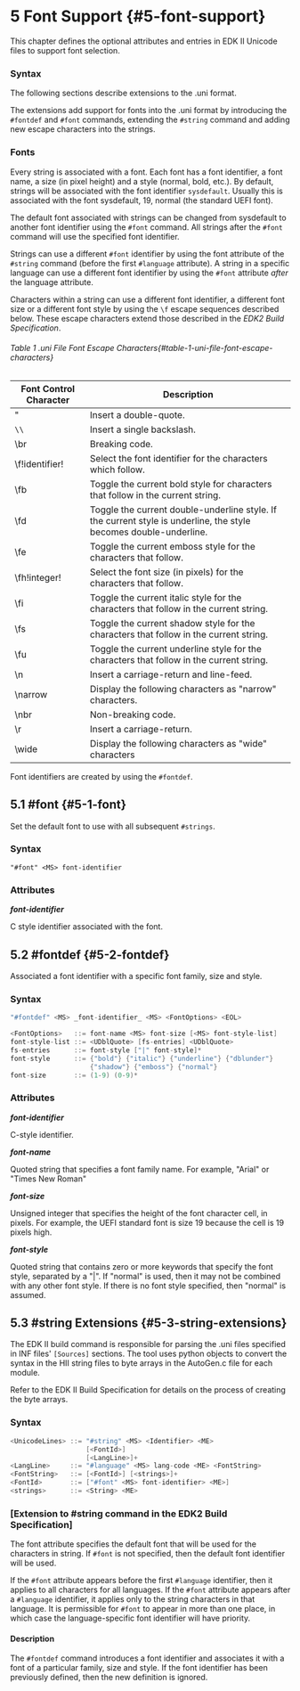 <!--- @file
  5 Font Support

  Copyright (c) 2016-2017, Intel Corporation. All rights reserved.<BR>

  Redistribution and use in source (original document form) and 'compiled'
  forms (converted to PDF, epub, HTML and other formats) with or without
  modification, are permitted provided that the following conditions are met:

  1) Redistributions of source code (original document form) must retain the
     above copyright notice, this list of conditions and the following
     disclaimer as the first lines of this file unmodified.

  2) Redistributions in compiled form (transformed to other DTDs, converted to
     PDF, epub, HTML and other formats) must reproduce the above copyright
     notice, this list of conditions and the following disclaimer in the
     documentation and/or other materials provided with the distribution.

  THIS DOCUMENTATION IS PROVIDED BY TIANOCORE PROJECT "AS IS" AND ANY EXPRESS OR
  IMPLIED WARRANTIES, INCLUDING, BUT NOT LIMITED TO, THE IMPLIED WARRANTIES OF
  MERCHANTABILITY AND FITNESS FOR A PARTICULAR PURPOSE ARE DISCLAIMED. IN NO
  EVENT SHALL TIANOCORE PROJECT  BE LIABLE FOR ANY DIRECT, INDIRECT, INCIDENTAL,
  SPECIAL, EXEMPLARY, OR CONSEQUENTIAL DAMAGES (INCLUDING, BUT NOT LIMITED TO,
  PROCUREMENT OF SUBSTITUTE GOODS OR SERVICES; LOSS OF USE, DATA, OR PROFITS;
  OR BUSINESS INTERRUPTION) HOWEVER CAUSED AND ON ANY THEORY OF LIABILITY,
  WHETHER IN CONTRACT, STRICT LIABILITY, OR TORT (INCLUDING NEGLIGENCE OR
  OTHERWISE) ARISING IN ANY WAY OUT OF THE USE OF THIS DOCUMENTATION, EVEN IF
  ADVISED OF THE POSSIBILITY OF SUCH DAMAGE.

-->

# 5 Font Support {#5-font-support}

This chapter defines the optional attributes and entries in EDK II Unicode
files to support font selection.

### Syntax

The following sections describe extensions to the .uni format.

The extensions add support for fonts into the .uni format by introducing the
`#fontdef` and `#font` commands, extending the `#string` command and adding new
escape characters into the strings.

### Fonts

Every string is associated with a font. Each font has a font identifier, a font
name, a size (in pixel height) and a style (normal, bold, etc.). By default,
strings will be associated with the font identifier `sysdefault`. Usually this
is associated with the font sysdefault, 19, normal (the standard UEFI font).

The default font associated with strings can be changed from sysdefault to
another font identifier using the `#font` command. All strings after the
`#font` command will use the specified font identifier.

Strings can use a different `#font` identifier by using the font attribute of
the `#string` command (before the first `#language` attribute). A string in a
specific language can use a different font identifier by using the `#font`
attribute _after_ the language attribute.

Characters within a string can use a different font identifier, a different
font size or a different font style by using the `\f` escape sequences
described below. These escape characters extend those described in the _EDK2
Build Specification_.

###### Table 1 .uni File Font Escape Characters{#table-1-uni-file-font-escape-characters}

| Font Control Character | Description                                                                                                       |
| ---------------------- | ----------------------------------------------------------------------------------------------------------------- |
| \"                     | Insert a double-quote.                                                                                            |
| `\\`                   | Insert a single backslash.                                                                                        |
| \br                    | Breaking code.                                                                                                    |
| \f!identifier!         | Select the font identifier for the characters which follow.                                                       |
| \fb                    | Toggle the current bold style for characters that follow in the current string.                                   |
| \fd                    | Toggle the current double-underline style. If the current style is underline, the style becomes double-underline. |
| \fe                    | Toggle the current emboss style for the characters that follow.                                                   |
| \fh!integer!           | Select the font size (in pixels) for the characters that follow.                                                  |
| \fi                    | Toggle the current italic style for the characters that follow in the current string.                             |
| \fs                    | Toggle the current shadow style for the characters that follow in the current string.                             |
| \fu                    | Toggle the current underline style for the characters that follow in the current string.                          |
| \n                     | Insert a carriage-return and line-feed.                                                                           |
| \narrow                | Display the following characters as "narrow" characters.                                                          |
| \nbr                   | Non-breaking code.                                                                                                |
| \r                     | Insert a carriage-return.                                                                                         |
| \wide                  | Display the following characters as "wide" characters                                                             |

Font identifiers are created by using the `#fontdef`.

## 5.1 #font {#5-1-font}

Set the default font to use with all subsequent `#strings`.

### Syntax

`"#font" <MS> font-identifier`

### Attributes

**_font-identifier_**

C style identifier associated with the font.

## 5.2 #fontdef {#5-2-fontdef}

Associated a font identifier with a specific font family, size and style.

### Syntax

```c
"#fontdef" <MS> _font-identifier_ <MS> <FontOptions> <EOL>

<FontOptions>   ::= font-name <MS> font-size [<MS> font-style-list]
font-style-list ::= <UDblQuote> [fs-entries] <UDblQuote>
fs-entries      ::= font-style ["|" font-style]*
font-style      ::= {"bold"} {"italic"} {"underline"} {"dblunder"}
                    {"shadow"} {"emboss"} {"normal"}
font-size       ::= (1-9) (0-9)*
```

### Attributes

**_font-identifier_**

C-style identifier.

**_font-name_**

Quoted string that specifies a font family name. For example, "Arial" or
"Times New Roman"

**_font-size_**

Unsigned integer that specifies the height of the font character cell, in
pixels. For example, the UEFI standard font is size 19 because the cell is
19 pixels high.

**_font-style_**

Quoted string that contains zero or more keywords that specify the font
style, separated by a "|". If "normal" is used, then it may not be combined
with any other font style. If there is no font style specified, then "normal"
is assumed.

## 5.3 #string Extensions {#5-3-string-extensions}

The EDK II build command is responsible for parsing the .uni files specified
in INF files' `[Sources]` sections. The tool uses python objects to convert the
syntax in the HII string files to byte arrays in the AutoGen.c file for each
module.

Refer to the EDK II Build Specification for details on the process of creating
the byte arrays.

### Syntax

```c
<UnicodeLines> ::= "#string" <MS> <Identifier> <ME>
                   [<FontId>]
                   [<LangLine>]+
<LangLine>     ::= "#language" <MS> lang-code <ME> <FontString>
<FontString>   ::= [<FontId>] [<strings>]+
<FontId>       ::= ["#font" <MS> font-identifier> <ME>]
<strings>      ::= <String> <ME>
```

### [Extension to #string command in the EDK2 Build Specification]

The font attribute specifies the default font that will be used for the
characters in string. If `#font` is not specified, then the default font
identifier will be used.

If the `#font` attribute appears before the first `#language` identifier, then
it applies to all characters for all languages. If the `#font` attribute
appears after a `#language` identifier, it applies only to the string
characters in that language. It is permissible for `#font` to appear in more
than one place, in which case the language-specific font identifier will have
priority.

#### Description

The `#fontdef` command introduces a font identifier and associates it with a
font of a particular family, size and style. If the font identifier has been
previously defined, then the new definition is ignored.
